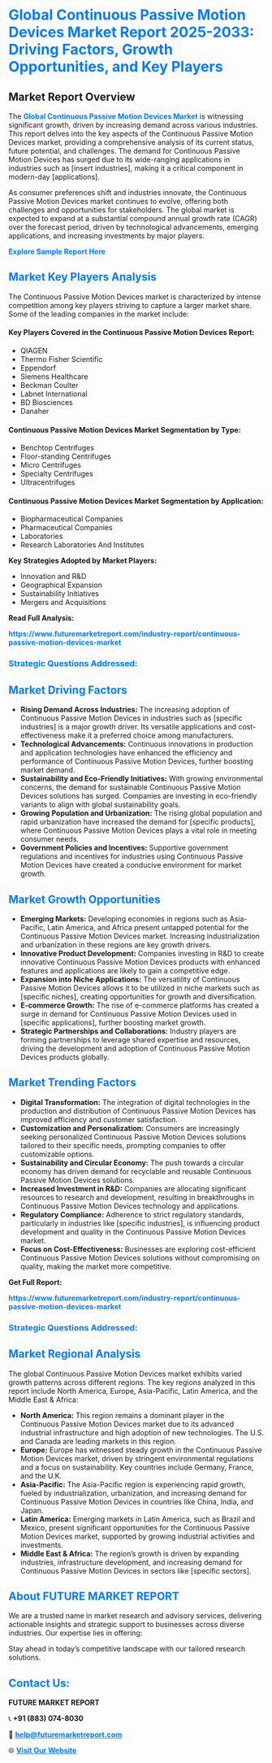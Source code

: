 <h1 style="color: #007BFF;">Global Continuous Passive Motion Devices Market Report 2025-2033: Driving Factors, Growth Opportunities, and Key Players</h1>

<section id="overview">
<h2>Market Report Overview</h2>
<p>The <a href="https://www.futuremarketreport.com/industry-report/continuous-passive-motion-devices-market" style="color: #007BFF; text-decoration: none;"><strong>Global Continuous Passive Motion Devices Market</strong></a> is witnessing significant growth, driven by increasing demand across various industries. This report delves into the key aspects of the Continuous Passive Motion Devices market, providing a comprehensive analysis of its current status, future potential, and challenges. The demand for Continuous Passive Motion Devices has surged due to its wide-ranging applications in industries such as [insert industries], making it a critical component in modern-day [applications].</p>
<p>As consumer preferences shift and industries innovate, the Continuous Passive Motion Devices market continues to evolve, offering both challenges and opportunities for stakeholders. The global market is expected to expand at a substantial compound annual growth rate (CAGR) over the forecast period, driven by technological advancements, emerging applications, and increasing investments by major players.</p>
</section>

<section id="overview">
<p><a href="https://www.futuremarketreport.com/request-sample/reportId=34288" style="color: #007BFF; text-decoration: none;"><strong>Explore Sample Report Here</strong></a></p>
</section>

<section id="key-players">
<h2 style="color: #007BFF;">Market Key Players Analysis</h2>
<p>The Continuous Passive Motion Devices market is characterized by intense competition among key players striving to capture a larger market share. Some of the leading companies in the market include:</p>
<h4>Key Players Covered in the Continuous Passive Motion Devices Report:</h4>
<ul><li>QIAGEN</li><li>Thermo Fisher Scientific</li><li>Eppendorf</li><li>Siemens Healthcare</li><li>Beckman Coulter</li><li>Labnet International</li><li>BD Biosciences</li><li>Danaher</li></ul>
<h4>Continuous Passive Motion Devices Market Segmentation by Type:</h4>
<ul><li>Benchtop Centrifuges</li><li>Floor-standing Centrifuges</li><li>Micro Centrifuges</li><li>Specialty Centrifuges</li><li>Ultracentrifuges</li></ul>

<h4>Continuous Passive Motion Devices Market Segmentation by Application:</h4>
<ul><li>Biopharmaceutical Companies</li><li>Pharmaceutical Companies</li><li>Laboratories</li><li>Research Laboratories And Institutes</li></ul>
<p><strong>Key Strategies Adopted by Market Players:</strong></p>
<ul>
<li>Innovation and R&D</li>
<li>Geographical Expansion</li>
<li>Sustainability Initiatives</li>
<li>Mergers and Acquisitions</li>
</ul>
</section>

<section>
<p><strong>Read Full Analysis: </strong></p><a href="https://www.futuremarketreport.com/industry-report/continuous-passive-motion-devices-market" style="color: #007BFF; text-decoration: none;"><strong>https://www.futuremarketreport.com/industry-report/continuous-passive-motion-devices-market</strong></a>
<h3 style="color: #007BFF;">Strategic Questions Addressed:</h3>
</section>

<section id="driving-factors">
<h2 style="color: #007BFF;">Market Driving Factors</h2>
<ul>
<li><strong>Rising Demand Across Industries:</strong> The increasing adoption of Continuous Passive Motion Devices in industries such as [specific industries] is a major growth driver. Its versatile applications and cost-effectiveness make it a preferred choice among manufacturers.</li>
<li><strong>Technological Advancements:</strong> Continuous innovations in production and application technologies have enhanced the efficiency and performance of Continuous Passive Motion Devices, further boosting market demand.</li>
<li><strong>Sustainability and Eco-Friendly Initiatives:</strong> With growing environmental concerns, the demand for sustainable Continuous Passive Motion Devices solutions has surged. Companies are investing in eco-friendly variants to align with global sustainability goals.</li>
<li><strong>Growing Population and Urbanization:</strong> The rising global population and rapid urbanization have increased the demand for [specific products], where Continuous Passive Motion Devices plays a vital role in meeting consumer needs.</li>
<li><strong>Government Policies and Incentives:</strong> Supportive government regulations and incentives for industries using Continuous Passive Motion Devices have created a conducive environment for market growth.</li>
</ul>
</section>

<section id="growth-opportunities">
<h2 style="color: #007BFF;">Market Growth Opportunities</h2>
<ul>
<li><strong>Emerging Markets:</strong> Developing economies in regions such as Asia-Pacific, Latin America, and Africa present untapped potential for the Continuous Passive Motion Devices market. Increasing industrialization and urbanization in these regions are key growth drivers.</li>
<li><strong>Innovative Product Development:</strong> Companies investing in R&D to create innovative Continuous Passive Motion Devices products with enhanced features and applications are likely to gain a competitive edge.</li>
<li><strong>Expansion into Niche Applications:</strong> The versatility of Continuous Passive Motion Devices allows it to be utilized in niche markets such as [specific niches], creating opportunities for growth and diversification.</li>
<li><strong>E-commerce Growth:</strong> The rise of e-commerce platforms has created a surge in demand for Continuous Passive Motion Devices used in [specific applications], further boosting market growth.</li>
<li><strong>Strategic Partnerships and Collaborations:</strong> Industry players are forming partnerships to leverage shared expertise and resources, driving the development and adoption of Continuous Passive Motion Devices products globally.</li>
</ul>
</section>

<section id="trending-factors">
<h2 style="color: #007BFF;">Market Trending Factors</h2>
<ul>
<li><strong>Digital Transformation:</strong> The integration of digital technologies in the production and distribution of Continuous Passive Motion Devices has improved efficiency and customer satisfaction.</li>
<li><strong>Customization and Personalization:</strong> Consumers are increasingly seeking personalized Continuous Passive Motion Devices solutions tailored to their specific needs, prompting companies to offer customizable options.</li>
<li><strong>Sustainability and Circular Economy:</strong> The push towards a circular economy has driven demand for recyclable and reusable Continuous Passive Motion Devices solutions.</li>
<li><strong>Increased Investment in R&D:</strong> Companies are allocating significant resources to research and development, resulting in breakthroughs in Continuous Passive Motion Devices technology and applications.</li>
<li><strong>Regulatory Compliance:</strong> Adherence to strict regulatory standards, particularly in industries like [specific industries], is influencing product development and quality in the Continuous Passive Motion Devices market.</li>
<li><strong>Focus on Cost-Effectiveness:</strong> Businesses are exploring cost-efficient Continuous Passive Motion Devices solutions without compromising on quality, making the market more competitive.</li>
</ul>
</section>

<section>
<p><strong>Get Full Report: </strong></p><a href="https://www.futuremarketreport.com/industry-report/continuous-passive-motion-devices-market" style="color: #007BFF; text-decoration: none;"><strong>https://www.futuremarketreport.com/industry-report/continuous-passive-motion-devices-market</strong></a>
<h3 style="color: #007BFF;">Strategic Questions Addressed:</h3>
</section>


<section id="regional-analysis">
<h2 style="color: #007BFF;">Market Regional Analysis</h2>
<p>The global Continuous Passive Motion Devices market exhibits varied growth patterns across different regions. The key regions analyzed in this report include North America, Europe, Asia-Pacific, Latin America, and the Middle East & Africa:</p>
<ul>
<li><strong>North America:</strong> This region remains a dominant player in the Continuous Passive Motion Devices market due to its advanced industrial infrastructure and high adoption of new technologies. The U.S. and Canada are leading markets in this region.</li>
<li><strong>Europe:</strong> Europe has witnessed steady growth in the Continuous Passive Motion Devices market, driven by stringent environmental regulations and a focus on sustainability. Key countries include Germany, France, and the U.K.</li>
<li><strong>Asia-Pacific:</strong> The Asia-Pacific region is experiencing rapid growth, fueled by industrialization, urbanization, and increasing demand for Continuous Passive Motion Devices in countries like China, India, and Japan.</li>
<li><strong>Latin America:</strong> Emerging markets in Latin America, such as Brazil and Mexico, present significant opportunities for the Continuous Passive Motion Devices market, supported by growing industrial activities and investments.</li>
<li><strong>Middle East & Africa:</strong> The region’s growth is driven by expanding industries, infrastructure development, and increasing demand for Continuous Passive Motion Devices in sectors like [specific sectors].</li>
</ul>
</section>

<footer>
<h2 style="color: #007BFF;">About FUTURE MARKET REPORT</h2>
<p>We are a trusted name in market research and advisory services, delivering actionable insights and strategic support to businesses across diverse industries. Our expertise lies in offering:</p>

<p>Stay ahead in today’s competitive landscape with our tailored research solutions.</p>

<h2 style="color: #007BFF;">Contact Us:</h2>
<p><strong>FUTURE MARKET REPORT</strong></p>
<p>📞 <strong>+91 (883) 074-8030</strong></p>
<p>📧 <strong><a href="mailto:help@futuremarketreport.com" style="color: #007BFF;">help@futuremarketreport.com</a></strong></p>
<p>🌐 <strong><a href="https://www.futuremarketreport.com/" style="color: #007BFF;">Visit Our Website</a></strong></p>
</footer>